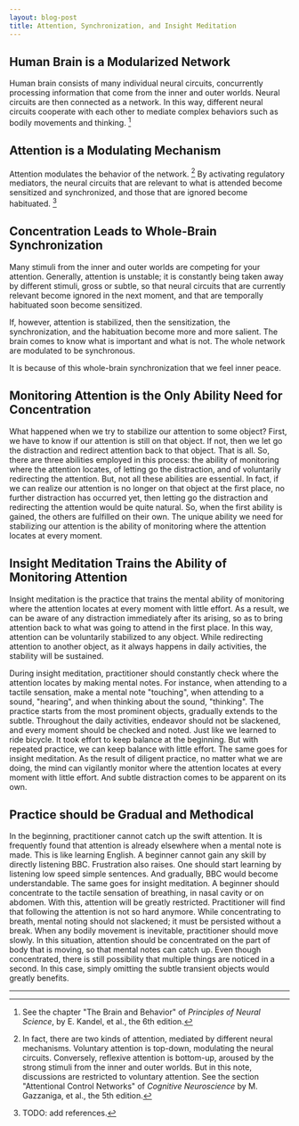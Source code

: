 ```yaml
---
layout: blog-post
title: Attention, Synchronization, and Insight Meditation
---
```


## Human Brain is a Modularized Network

Human brain consists of many individual neural circuits, concurrently processing information that come from the inner and outer worlds. Neural circuits are then connected as a network. In this way, different neural circuits cooperate with each other to mediate complex behaviors such as bodily movements and thinking. [^modularized-network]

  [^modularized-network]: See the chapter "The Brain and Behavior" of _Principles of Neural Science_, by E. Kandel, et al., the 6th edition.

## Attention is a Modulating Mechanism

Attention modulates the behavior of the network. [^attention-types] By activating regulatory mediators, the neural circuits that are relevant to what is attended become sensitized and synchronized, and those that are ignored become habituated. [^modulating-mechanism]

  [^attention-types]: In fact, there are two kinds of attention, mediated by different neural mechanisms. Voluntary attention is top-down, modulating the neural circuits. Conversely, reflexive attention is bottom-up, aroused by the strong stimuli from the inner and outer worlds. But in this note, discussions are restricted to voluntary attention. See the section "Attentional Control Networks" of _Cognitive Neuroscience_ by M. Gazzaniga, et al., the 5th edition.

  [^modulating-mechanism]: TODO: add references.

## Concentration Leads to Whole-Brain Synchronization

Many stimuli from the inner and outer worlds are competing for your attention. Generally, attention is unstable; it is constantly being taken away by different stimuli, gross or subtle, so that neural circuits that are currently relevant become ignored in the next moment, and that are temporally habituated soon become sensitized.

If, however, attention is stabilized, then the sensitization, the synchronization, and the habituation become more and more salient. The brain comes to know what is important and what is not. The whole network are modulated to be synchronous.

It is because of this whole-brain synchronization that we feel inner peace.

## Monitoring Attention is the Only Ability Need for Concentration

What happened when we try to stabilize our attention to some object? First, we have to know if our attention is still on that object. If not, then we let go the distraction and redirect attention back to that object. That is all. So, there are three abilities employed in this process: the ability of monitoring where the attention locates, of letting go the distraction, and of voluntarily redirecting the attention. But, not all these abilities are essential. In fact, if we can realize our attention is no longer on that object at the first place, no further distraction has occurred yet, then letting go the distraction and redirecting the attention would be quite natural. So, when the first ability is gained, the others are fulfilled on their own. The unique ability we need for stabilizing our attention is the ability of monitoring where the attention locates at every moment.

## Insight Meditation Trains the Ability of Monitoring Attention

Insight meditation is the practice that trains the mental ability of monitoring where the attention locates at every moment with little effort. As a result, we can be aware of any distraction immediately after its arising, so as to bring attention back to what was going to attend in the first place. In this way, attention can be voluntarily stabilized to any object. While redirecting attention to another object, as it always happens in daily activities, the stability will be sustained.

During insight meditation, practitioner should constantly check where the attention locates by making mental notes. For instance, when attending to a tactile sensation, make a mental note "touching", when attending to a sound, "hearing", and when thinking about the sound, "thinking". The practice starts from the most prominent objects, gradually extends to the subtle. Throughout the daily activities, endeavor should not be slackened, and every moment should be checked and noted. Just like we learned to ride bicycle. It took effort to keep balance at the beginning. But with repeated practice, we can keep balance with little effort. The same goes for insight meditation. As the result of diligent practice, no matter what we are doing, the mind can vigilantly monitor where the attention locates at every moment with little effort. And subtle distraction comes to be apparent on its own.

## Practice should be Gradual and Methodical

In the beginning, practitioner cannot catch up the swift attention. It is frequently found that attention is already elsewhere when a mental note is made. This is like learning English. A beginner cannot gain any skill by directly listening BBC. Frustration also raises. One should start learning by listening low speed simple sentences. And gradually, BBC would become understandable. The same goes for insight meditation. A beginner should concentrate to the tactile sensation of breathing, in nasal cavity or on abdomen. With this, attention will be greatly restricted. Practitioner will find that following the attention is not so hard anymore. While concentrating to breath, mental noting should not slackened; it must be persisted without a break. When any bodily movement is inevitable, practitioner should move slowly. In this situation, attention should be concentrated on the part of body that is moving, so that mental notes can catch up. Even though concentrated, there is still possibility that multiple things are noticed in a second. In this case, simply omitting the subtle transient objects would greatly benefits.

---
